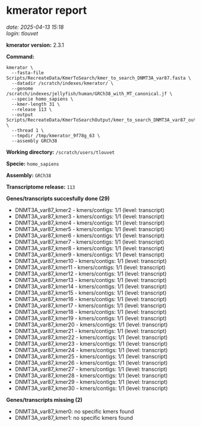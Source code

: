 # kmerator report
*date: 2025-04-13 15:18*  
*login: tlouvet*

**kmerator version:** 2.3.1

**Command:**

```
kmerator \
  --fasta-file Scripts/RecreateData/KmerToSearch/kmer_to_search_DNMT3A_var87.fasta \
  --datadir /scratch/indexes/kmerator/ \
  --genome /scratch/indexes/jellyfish/human/GRCh38_with_MT_canonical.jf \
  --specie homo_sapiens \
  --kmer-length 31 \
  --release 113 \
  --output Scripts/RecreateData/KmerToSearchOutput/kmer_to_search_DNMT3A_var87_output \
  --thread 1 \
  --tmpdir /tmp/kmerator_9f78g_63 \
  --assembly GRCh38
```

**Working directory:** `/scratch/users/tlouvet`

**Specie:** `homo_sapiens`

**Assembly:** `GRCh38`

**Transcriptome release:** `113`

**Genes/transcripts succesfully done (29)**

- DNMT3A_var87_kmer2 - kmers/contigs: 1/1 (level: transcript)
- DNMT3A_var87_kmer3 - kmers/contigs: 1/1 (level: transcript)
- DNMT3A_var87_kmer4 - kmers/contigs: 1/1 (level: transcript)
- DNMT3A_var87_kmer5 - kmers/contigs: 1/1 (level: transcript)
- DNMT3A_var87_kmer6 - kmers/contigs: 1/1 (level: transcript)
- DNMT3A_var87_kmer7 - kmers/contigs: 1/1 (level: transcript)
- DNMT3A_var87_kmer8 - kmers/contigs: 1/1 (level: transcript)
- DNMT3A_var87_kmer9 - kmers/contigs: 1/1 (level: transcript)
- DNMT3A_var87_kmer10 - kmers/contigs: 1/1 (level: transcript)
- DNMT3A_var87_kmer11 - kmers/contigs: 1/1 (level: transcript)
- DNMT3A_var87_kmer12 - kmers/contigs: 1/1 (level: transcript)
- DNMT3A_var87_kmer13 - kmers/contigs: 1/1 (level: transcript)
- DNMT3A_var87_kmer14 - kmers/contigs: 1/1 (level: transcript)
- DNMT3A_var87_kmer15 - kmers/contigs: 1/1 (level: transcript)
- DNMT3A_var87_kmer16 - kmers/contigs: 1/1 (level: transcript)
- DNMT3A_var87_kmer17 - kmers/contigs: 1/1 (level: transcript)
- DNMT3A_var87_kmer18 - kmers/contigs: 1/1 (level: transcript)
- DNMT3A_var87_kmer19 - kmers/contigs: 1/1 (level: transcript)
- DNMT3A_var87_kmer20 - kmers/contigs: 1/1 (level: transcript)
- DNMT3A_var87_kmer21 - kmers/contigs: 1/1 (level: transcript)
- DNMT3A_var87_kmer22 - kmers/contigs: 1/1 (level: transcript)
- DNMT3A_var87_kmer23 - kmers/contigs: 1/1 (level: transcript)
- DNMT3A_var87_kmer24 - kmers/contigs: 1/1 (level: transcript)
- DNMT3A_var87_kmer25 - kmers/contigs: 1/1 (level: transcript)
- DNMT3A_var87_kmer26 - kmers/contigs: 1/1 (level: transcript)
- DNMT3A_var87_kmer27 - kmers/contigs: 1/1 (level: transcript)
- DNMT3A_var87_kmer28 - kmers/contigs: 1/1 (level: transcript)
- DNMT3A_var87_kmer29 - kmers/contigs: 1/1 (level: transcript)
- DNMT3A_var87_kmer30 - kmers/contigs: 1/1 (level: transcript)


**Genes/transcripts missing (2)**

- DNMT3A_var87_kmer0: no specific kmers found
- DNMT3A_var87_kmer1: no specific kmers found
